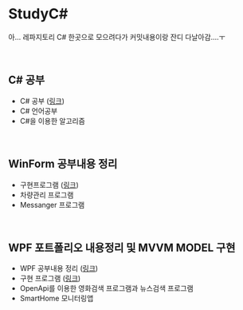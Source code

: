 # StudyC#
아... 레파지토리 C# 한곳으로 모으려다가 커밋내용이랑 잔디 다날아감....ㅜ

<br/>

## C# 공부
- C# 공부 ([링크](https://github.com/Eilison98/StudyCS/tree/main/C%23%20%EA%B3%B5%EB%B6%80%20Day01%20~%20Day10#studyc))
- C# 언어공부
- C#을 이용한 알고리즘 

<br/>

## WinForm 공부내용 정리
- 구현프로그램 ([링크](https://github.com/Eilison98/StudyCS/tree/main/StudyWinForm#mook_carinfo))
- 차량관리 프로그램
- Messanger 프로그램

<br/>

## WPF 포트폴리오 내용정리 및 MVVM MODEL 구현
- WPF 공부내용 정리 ([링크](https://github.com/Eilison98/StudyCS/tree/main/StudyWpf#studywpf))
- 구현 프로그램 ([링크](https://github.com/Eilison98/StudyCS/tree/main/StudyWpf/PortFolio#wpf-%ED%8F%AC%ED%8A%B8%ED%8F%B4%EB%A6%AC%EC%98%A4))
- OpenApi를 이용한 영화검색 프로그램과 뉴스검색 프로그램
- SmartHome 모니터링앱

<br/>
